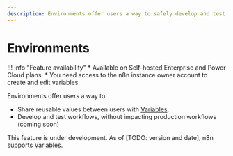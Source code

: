 ```yaml
---
description: Environments offer users a way to safely develop and test workflows, without impacting production workflows.
---
```


# Environments

!!! info "Feature availability"
	* Available on Self-hosted Enterprise and Power Cloud plans.
	* You need access to the n8n instance owner account to create and edit variables.

Environments offer users a way to:

* Share reusable values between users with [Variables](/environments/variables/).
* Develop and test workflows, without impacting production workflows (coming soon)

This feature is under development. As of [TODO: version and date], n8n supports [Variables](/environments/variables/).
